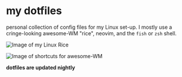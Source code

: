 # my dotfiles

personal collection of config files for my Linux set-up. I mostly use a cringe-looking awesome-WM "rice", neovim, and the `fish` or `zsh` shell.

![Image of my Linux Rice](https://aedrielkylejavier.me/assets/rice.png)

![Image of shortcuts for awesome-WM](https://aedrielkylejavier.me/assets/keybinds4.png)

**dotfiles are updated nightly**
